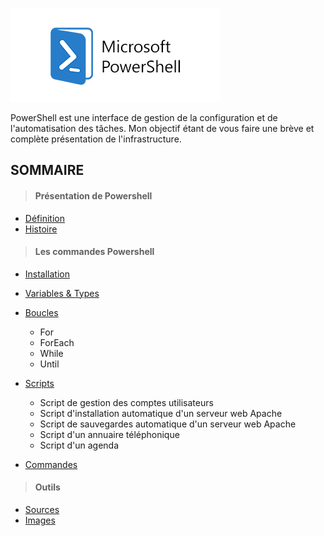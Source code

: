![](Images/Powershell.png)

PowerShell est une interface de gestion de la configuration et de l'automatisation des tâches. Mon objectif étant de vous faire une brève et complète présentation de l'infrastructure.

## SOMMAIRE

>#### Présentation de Powershell
- [Définition](https://github.com/Anescoo/Linux/blob/main/D%C3%A9finition.md)
- [Histoire](https://github.com/Anescoo/Linux/blob/main/Histoire.md)
  
>#### Les commandes Powershell

- [Installation](https://github.com/Anescoo/Linux/blob/main/Installation.md)
- [Variables & Types](https://github.com/Anescoo/Linux/blob/main/Variable.md)
- [Boucles](https://github.com/Anescoo/Linux/blob/main/Boucles.md)
    - For
    - ForEach
    - While
    - Until

- [Scripts](https://github.com/Anescoo/Linux/blob/main/Script.md)
    - Script de gestion des comptes utilisateurs
    - Script d'installation automatique d'un serveur web Apache
    - Script de sauvegardes automatique d'un serveur web Apache
    - Script d'un annuaire téléphonique
    - Script d'un agenda
- [Commandes](https://github.com/Anescoo/Linux/blob/main/Commandes.md)

>#### Outils
- [Sources](https://github.com/Anescoo/Linux/blob/main/Source.md)
- [Images](https://github.com/Anescoo/Linux/tree/main/Images)

  